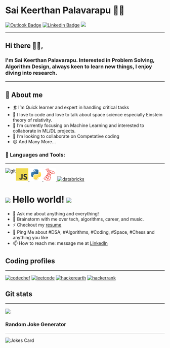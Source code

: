 # Sai Keerthan Palavarapu 👨‍💻
[![Outlook Badge](https://img.shields.io/badge/-spalavar@syr.edu-0078D4?style=flat-square&logo=MicrosoftOutlook&logoColor=white&link=mailto:spalavar@syr.edu)](mailto:spalavar@syr.edu)
[![Linkedin Badge](https://img.shields.io/badge/-saikeerthan-blue?style=flat-square&logo=Linkedin&logoColor=white&link=https://www.linkedin.com/in/saikeerthan/)](https://www.linkedin.com/in/saikeerthan/)
![](https://komarev.com/ghpvc/?username=saikeerthan-14&color=24292E&style=flat-square&label=Profile+visitors)
<!-- [![GitHub followers](https://img.shields.io/github/followers/saikeerthan-14?label=Follow&style=social)](https://github.com/saikeerthan-14/?tab=follow) -->
---

## Hi there 👋👋,

### I'm Sai Keerthan Palavarapu. Interested in Problem Solving, Algorithm Design, always keen to learn new things, I enjoy diving into research.
-------
  
## 🧐 About me

- 🏄‍ I’m Quick learner and expert in handling critical tasks
- 🌱 I love to code and love to talk about space science especially Einstein theory of relativity.
- 🔭 I’m currently focusing on Machine Learning and interested to collaborate in ML/DL projects.
- 👯 I’m looking to collaborate on Competative coding
- 😄 And Many More...


### 🔨 Languages and Tools:
---

<p align="left">
<a href="https://developer.mozilla.org/en-US/docs/Web/JavaScript" target="_blank"> <img src="https://raw.githubusercontent.com/devicons/devicon/master/icons/javascript/javascript-original.svg" alt="javascript" width="40" height="40"/> </a>
<a href="https://www.python.org" target="_blank"> <img src="https://raw.githubusercontent.com/devicons/devicon/master/icons/python/python-original.svg" alt="python" width="40" height="40"/> </a>
<a href="https://docs.microsoft.com/en-us/sql/t-sql/language-reference?view=sql-server-ver15" target="_blank"> <img src="https://raw.githubusercontent.com/devicons/devicon/master/icons/microsoftsqlserver/microsoftsqlserver-plain.svg" alt="sql" width="40" height="40"/> </a>
<a href="https://databricks.com/product/azure" target="_blank"> <img src="https://raw.githubusercontent.com/David-Summers/Azure-Design/master/SVG_Azure_All/Azure%20Databricks.svg" alt="databricks" width="40" height="40"/> </a>
<a href="https://git-scm.com/" target="_blank"> <img src="https://raw.githubusercontent.com/rahul-jha98/github_readme_icons/main/language_and_tools/square/git-scm/git-scm.svg" align="left" alt="git" height='42px'/> </a>
</p>


# <img src="https://raw.githubusercontent.com/TheDudeThatCode/TheDudeThatCode/master/Assets/Hi.gif" width="29px"> Hello world!&nbsp;<img src="https://raw.githubusercontent.com/TheDudeThatCode/TheDudeThatCode/master/Assets/Earth.gif" width="24px">

- 💬 Ask me about anything and everything!
- 📄  Brainstorm with me over tech, algorithms, career, and music.
- ⚡  Checkout my [resume](https://drive.google.com/file/d/1klL1XmBiOPE7JUwOcQqPn3D5b0GUgbP7/view?usp=sharing)
- 💬 Ping Me about #DSA, #Algorithms, #Coding, #Space, #Chess and anything you like
- 📫 How to reach me: message me at [LinkedIn](https://www.linkedin.com/in/saikeerthan/)

## Coding profiles
---

[<img src='https://cdn.jsdelivr.net/npm/simple-icons@3.0.1/icons/codechef.svg' alt='codechef' height='40'>](https://www.codechef.com/users/saki_007) [<img src='https://cdn.jsdelivr.net/npm/simple-icons@3.0.1/icons/leetcode.svg' alt='leetcode' height='40'>](https://leetcode.com/saikeerthan14/) [<img src='https://cdn.jsdelivr.net/npm/simple-icons@3.0.1/icons/hackerearth.svg' alt='hackerearth' height='40'>](https://www.hackerearth.com/@saikeerthan)
[<img src='https://cdn.jsdelivr.net/npm/simple-icons@3.0.1/icons/hackerrank.svg' alt='hackerrank' height='40'>](https://www.hackerrank.com/saikeerthan_p121)

## Git stats
---

<img align="center" src="https://github-readme-stats.vercel.app/api?username=saikeerthan-14&theme=dark&show_icons=true" width =550 />
<!--
<img align="center" src="https://github-readme-streak-stats.herokuapp.com/?user=saikeerthan-14&theme=dark"  width=550/>
<img align="center" src="https://github-readme-stats.vercel.app/api/top-langs/?username=saikeerthan-14&theme=dark" width =350/>
-->



### Random Joke Generator
---
![Jokes Card](https://readme-jokes.vercel.app/api)

<!--
**saikeerthan-14/saikeerthan-14** is a ✨ _special_ ✨ repository because its `README.md` (this file) appears on your GitHub profile.

Here are some ideas to get you started:

- 🔭 I’m currently working on ...
- 🌱 I’m currently learning ...
- 👯 I’m looking to collaborate on ...
- 🤔 I’m looking for help with ...
- 💬 Ask me about ...
- 📫 How to reach me: ...
- 😄 Pronouns: ...
- ⚡ Fun fact: ...

 -->
